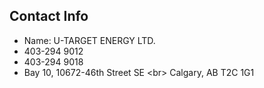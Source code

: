 ## Contact Info 

- Name: U-TARGET ENERGY LTD.
- <i class="fa fa-phone"></i> 403-294 9012
- <i class="fa fa-fax"></i> 403-294 9018
- <i class="fa fa-map-marker"></i>  Bay 10, 10672-46th Street SE <br\>
Calgary, AB T2C 1G1


